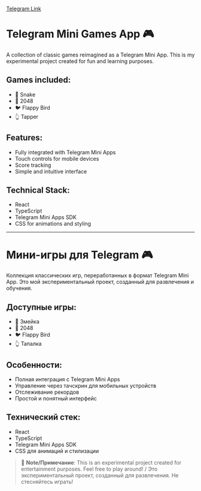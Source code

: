 [Telegram Link](https://t.me/test_miniappsss_bot)

# Telegram Mini Games App 🎮

A collection of classic games reimagined as a Telegram Mini App. This is my experimental project created for fun and learning purposes.

## Games included:
- 🐍 Snake
- 🎲 2048
- 🐦 Flappy Bird
- 👆 Tapper

## Features:
- Fully integrated with Telegram Mini Apps
- Touch controls for mobile devices
- Score tracking
- Simple and intuitive interface

## Technical Stack:
- React
- TypeScript
- Telegram Mini Apps SDK
- CSS for animations and styling

---

# Мини-игры для Telegram 🎮

Коллекция классических игр, переработанных в формат Telegram Mini App. Это мой экспериментальный проект, созданный для развлечения и обучения.

## Доступные игры:
- 🐍 Змейка
- 🎲 2048
- 🐦 Flappy Bird
- 👆 Тапалка

## Особенности:
- Полная интеграция с Telegram Mini Apps
- Управление через тачскрин для мобильных устройств
- Отслеживание рекордов
- Простой и понятный интерфейс

## Технический стек:
- React
- TypeScript
- Telegram Mini Apps SDK
- CSS для анимаций и стилизации



> 🎯 **Note/Примечание**: This is an experimental project created for entertainment purposes. Feel free to play around! / Это экспериментальный проект, созданный для развлечения. Не стесняйтесь играть!

